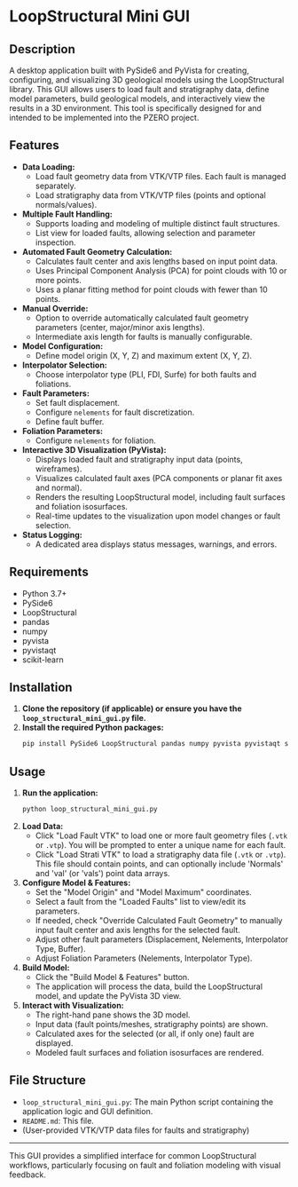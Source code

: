 # LoopStructural Mini GUI

## Description

A desktop application built with PySide6 and PyVista for creating, configuring, and visualizing 3D geological models using the LoopStructural library. This GUI allows users to load fault and stratigraphy data, define model parameters, build geological models, and interactively view the results in a 3D environment. This tool is specifically designed for and intended to be implemented into the PZERO project.

## Features

-   **Data Loading:**
    -   Load fault geometry data from VTK/VTP files. Each fault is managed separately.
    -   Load stratigraphy data from VTK/VTP files (points and optional normals/values).
-   **Multiple Fault Handling:**
    -   Supports loading and modeling of multiple distinct fault structures.
    -   List view for loaded faults, allowing selection and parameter inspection.
-   **Automated Fault Geometry Calculation:**
    -   Calculates fault center and axis lengths based on input point data.
    -   Uses Principal Component Analysis (PCA) for point clouds with 10 or more points.
    -   Uses a planar fitting method for point clouds with fewer than 10 points.
-   **Manual Override:**
    -   Option to override automatically calculated fault geometry parameters (center, major/minor axis lengths).
    -   Intermediate axis length for faults is manually configurable.
-   **Model Configuration:**
    -   Define model origin (X, Y, Z) and maximum extent (X, Y, Z).
-   **Interpolator Selection:**
    -   Choose interpolator type (PLI, FDI, Surfe) for both faults and foliations.
-   **Fault Parameters:**
    -   Set fault displacement.
    -   Configure `nelements` for fault discretization.
    -   Define fault buffer.
-   **Foliation Parameters:**
    -   Configure `nelements` for foliation.
-   **Interactive 3D Visualization (PyVista):**
    -   Displays loaded fault and stratigraphy input data (points, wireframes).
    -   Visualizes calculated fault axes (PCA components or planar fit axes and normal).
    -   Renders the resulting LoopStructural model, including fault surfaces and foliation isosurfaces.
    -   Real-time updates to the visualization upon model changes or fault selection.
-   **Status Logging:**
    -   A dedicated area displays status messages, warnings, and errors.

## Requirements

-   Python 3.7+
-   PySide6
-   LoopStructural
-   pandas
-   numpy
-   pyvista
-   pyvistaqt
-   scikit-learn

## Installation

1.  **Clone the repository (if applicable) or ensure you have the `loop_structural_mini_gui.py` file.**
2.  **Install the required Python packages:**
    ```bash
    pip install PySide6 LoopStructural pandas numpy pyvista pyvistaqt scikit-learn
    ```

## Usage

1.  **Run the application:**
    ```bash
    python loop_structural_mini_gui.py
    ```
2.  **Load Data:**
    -   Click "Load Fault VTK" to load one or more fault geometry files (`.vtk` or `.vtp`). You will be prompted to enter a unique name for each fault.
    -   Click "Load Strati VTK" to load a stratigraphy data file (`.vtk` or `.vtp`). This file should contain points, and can optionally include 'Normals' and 'val' (or 'vals') point data arrays.
3.  **Configure Model & Features:**
    -   Set the "Model Origin" and "Model Maximum" coordinates.
    -   Select a fault from the "Loaded Faults" list to view/edit its parameters.
    -   If needed, check "Override Calculated Fault Geometry" to manually input fault center and axis lengths for the selected fault.
    -   Adjust other fault parameters (Displacement, Nelements, Interpolator Type, Buffer).
    -   Adjust Foliation Parameters (Nelements, Interpolator Type).
4.  **Build Model:**
    -   Click the "Build Model & Features" button.
    -   The application will process the data, build the LoopStructural model, and update the PyVista 3D view.
5.  **Interact with Visualization:**
    -   The right-hand pane shows the 3D model.
    -   Input data (fault points/meshes, stratigraphy points) are shown.
    -   Calculated axes for the selected (or all, if only one) fault are displayed.
    -   Modeled fault surfaces and foliation isosurfaces are rendered.

## File Structure

-   `loop_structural_mini_gui.py`: The main Python script containing the application logic and GUI definition.
-   `README.md`: This file.
-   (User-provided VTK/VTP data files for faults and stratigraphy)

---

This GUI provides a simplified interface for common LoopStructural workflows, particularly focusing on fault and foliation modeling with visual feedback. 